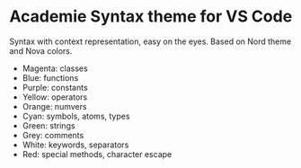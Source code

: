 # Academie Syntax theme for VS Code

Syntax with context representation, easy on the eyes. Based on Nord theme and Nova colors.

* Magenta: classes
* Blue: functions
* Purple: constants
* Yellow: operators
* Orange: numvers
* Cyan: symbols, atoms, types
* Green: strings
* Grey: comments
* White: keywords, separators
* Red: special methods, character escape
